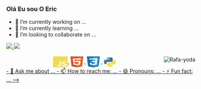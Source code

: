 ### Olá Eu sou O Eric 



- 🔭 I’m currently working on ...
- 🌱 I’m currently learning ...
- 👯 I’m looking to collaborate on ...

<div>
  <a href="https://github.com/ericalvesz">
  <img height="180em" src="https://github-readme-stats.vercel.app/api?username=ericalvesz&show_icons=true&theme=dracula&include_all_commits=true&count_private=true"/>
  <img height="180em" src="https://github-readme-stats.vercel.app/api/top-langs/?username=ericalvesz&layout=compact&langs_count=7&theme=dracula"/>
</div>
<div style="display: inline_block"
align="center"><br>
  <img align="center" alt="Rafa-Js"  height="30" width="40" src="https://raw.githubusercontent.com/devicons/devicon/master/icons/javascript/javascript-plain.svg">
  <img align="center" alt="Rafa-HTML" height="30" width="40" src="https://raw.githubusercontent.com/devicons/devicon/master/icons/html5/html5-original.svg">
  <img align="center" alt="Rafa-CSS" height="30" width="40" src="https://raw.githubusercontent.com/devicons/devicon/master/icons/css3/css3-original.svg">
  <img align="center" alt="Rafa-Python" height="30" width="40" src="https://raw.githubusercontent.com/devicons/devicon/master/icons/python/python-original.svg">
  <img align="right" alt="Rafa-yoda" src="https://cdn.discordapp.com/attachments/795358919417397249/825430589581688872/hi.gif">

  
</div>
- 💬 Ask me about ...
- 📫 How to reach me: ...
- 😄 Pronouns: ...
- ⚡ Fun fact: ...
-->
